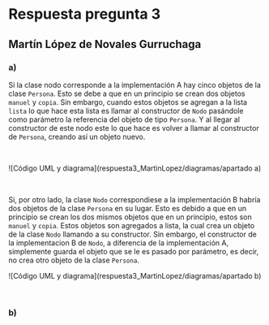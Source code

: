 # Respuesta pregunta 3

## Martín López de Novales Gurruchaga

### a)

Si la clase nodo corresponde a la implementación A hay cinco objetos de la clase `Persona`.
Esto se debe a que en un principio se crean dos objetos `manuel` y `copia`. Sin embargo, cuando estos objetos se agregan a la lista `lista` lo que hace esta lista es llamar al constructor de `Nodo` pasándole como parámetro la referencia del objeto de tipo `Persona`. Y al llegar al constructor de este nodo este lo que hace es volver a llamar al constructor de `Persona`, creando así un objeto nuevo.

<br>

![Código UML y diagrama](respuesta3_MartinLopez/diagramas/apartado a)

<br>


Si, por otro lado, la clase `Nodo` correspondiese a la implementación B habría dos objetos de la clase `Persona` en su lugar.
Esto es debido a que en un principio se crean los dos mismos objetos que en un principio, estos son `manuel` y `copia`. Estos objetos son agregados a lista, la cual crea un objeto de la clase `Nodo` llamando a su constructor. Sin embargo, el constructor de la implementacion B de `Nodo`, a diferencia de la implementación A, simplemente guarda el objeto que se le es pasado por parámetro, es decir, no crea otro objeto de la clase `Persona`.

![Código UML y diagrama](respuesta3_MartinLopez/diagramas/apartado b)

<br>

### b)
